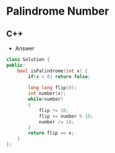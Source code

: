Palindrome Number
==========

## C++

  - Answer

  ```cpp
  class Solution {
  public:
      bool isPalindrome(int x) {
          if(x < 0) return false;
          
          long long flip(0);
          int number(x);
          while(number)
          {
              flip *= 10;
              flip += number % 10;
              number /= 10;
          }
          return flip == x;
      }
  };
  ```